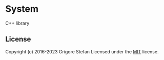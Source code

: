 # System

C++ library

## License

Copyright (c) 2016-2023 Grigore Stefan
Licensed under the [MIT](LICENSE) license.
